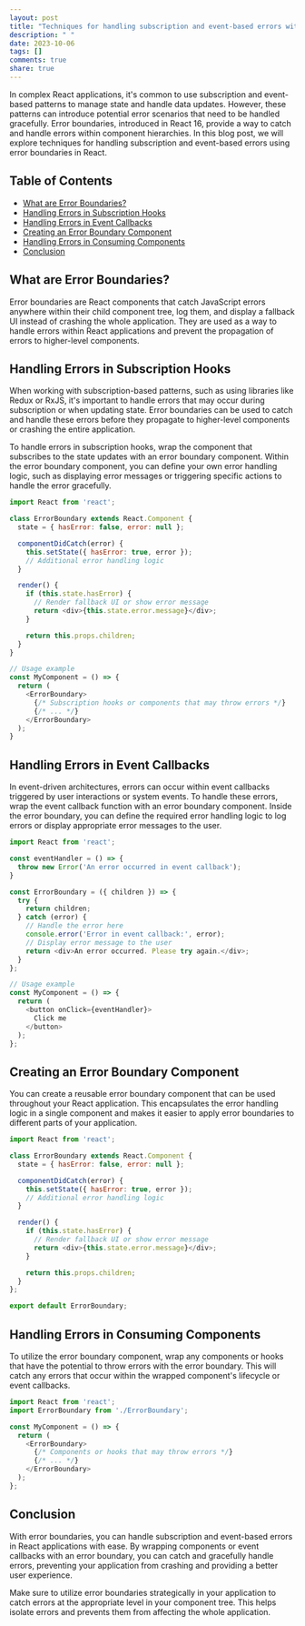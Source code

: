 ```yaml
---
layout: post
title: "Techniques for handling subscription and event-based errors with error boundaries in React"
description: " "
date: 2023-10-06
tags: []
comments: true
share: true
---
```


In complex React applications, it's common to use subscription and event-based patterns to manage state and handle data updates. However, these patterns can introduce potential error scenarios that need to be handled gracefully. Error boundaries, introduced in React 16, provide a way to catch and handle errors within component hierarchies. In this blog post, we will explore techniques for handling subscription and event-based errors using error boundaries in React.

## Table of Contents
- [What are Error Boundaries?](#what-are-error-boundaries)
- [Handling Errors in Subscription Hooks](#handling-errors-in-subscription-hooks)
- [Handling Errors in Event Callbacks](#handling-errors-in-event-callbacks)
- [Creating an Error Boundary Component](#creating-an-error-boundary-component)
- [Handling Errors in Consuming Components](#handling-errors-in-consuming-components)
- [Conclusion](#conclusion)

## What are Error Boundaries?

Error boundaries are React components that catch JavaScript errors anywhere within their child component tree, log them, and display a fallback UI instead of crashing the whole application. They are used as a way to handle errors within React applications and prevent the propagation of errors to higher-level components.

## Handling Errors in Subscription Hooks

When working with subscription-based patterns, such as using libraries like Redux or RxJS, it's important to handle errors that may occur during subscription or when updating state. Error boundaries can be used to catch and handle these errors before they propagate to higher-level components or crashing the entire application.

To handle errors in subscription hooks, wrap the component that subscribes to the state updates with an error boundary component. Within the error boundary component, you can define your own error handling logic, such as displaying error messages or triggering specific actions to handle the error gracefully.

```javascript
import React from 'react';

class ErrorBoundary extends React.Component {
  state = { hasError: false, error: null };

  componentDidCatch(error) {
    this.setState({ hasError: true, error });
    // Additional error handling logic
  }

  render() {
    if (this.state.hasError) {
      // Render fallback UI or show error message
      return <div>{this.state.error.message}</div>;
    }

    return this.props.children;
  }
}

// Usage example
const MyComponent = () => {
  return (
    <ErrorBoundary>
      {/* Subscription hooks or components that may throw errors */}
      {/* ... */}
    </ErrorBoundary>
  );
}
```

## Handling Errors in Event Callbacks

In event-driven architectures, errors can occur within event callbacks triggered by user interactions or system events. To handle these errors, wrap the event callback function with an error boundary component. Inside the error boundary, you can define the required error handling logic to log errors or display appropriate error messages to the user.

```javascript
import React from 'react';

const eventHandler = () => {
  throw new Error('An error occurred in event callback');
}

const ErrorBoundary = ({ children }) => {
  try {
    return children;
  } catch (error) {
    // Handle the error here
    console.error('Error in event callback:', error);
    // Display error message to the user
    return <div>An error occurred. Please try again.</div>;
  }
};

// Usage example
const MyComponent = () => {
  return (
    <button onClick={eventHandler}>
      Click me
    </button>
  );
};
```

## Creating an Error Boundary Component

You can create a reusable error boundary component that can be used throughout your React application. This encapsulates the error handling logic in a single component and makes it easier to apply error boundaries to different parts of your application.

```javascript
import React from 'react';

class ErrorBoundary extends React.Component {
  state = { hasError: false, error: null };

  componentDidCatch(error) {
    this.setState({ hasError: true, error });
    // Additional error handling logic
  }

  render() {
    if (this.state.hasError) {
      // Render fallback UI or show error message
      return <div>{this.state.error.message}</div>;
    }

    return this.props.children;
  }
};

export default ErrorBoundary;
```

## Handling Errors in Consuming Components

To utilize the error boundary component, wrap any components or hooks that have the potential to throw errors with the error boundary. This will catch any errors that occur within the wrapped component's lifecycle or event callbacks.

```javascript
import React from 'react';
import ErrorBoundary from './ErrorBoundary';

const MyComponent = () => {
  return (
    <ErrorBoundary>
      {/* Components or hooks that may throw errors */}
      {/* ... */}
    </ErrorBoundary>
  );
};
```

## Conclusion

With error boundaries, you can handle subscription and event-based errors in React applications with ease. By wrapping components or event callbacks with an error boundary, you can catch and gracefully handle errors, preventing your application from crashing and providing a better user experience.

Make sure to utilize error boundaries strategically in your application to catch errors at the appropriate level in your component tree. This helps isolate errors and prevents them from affecting the whole application.